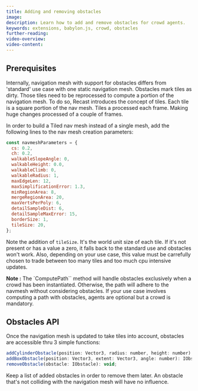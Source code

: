 ```yaml
---
title: Adding and removing obstacles
image:
description: Learn how to add and remove obstacles for crowd agents.
keywords: extensions, babylon.js, crowd, obstacles
further-reading:
video-overview:
video-content:
---
```


## Prerequisites

Internally, navigation mesh with support for obstacles differs from 'standard' use case with one static navigation mesh.
Obstacles mark tiles as dirty. Those tiles need to be reprocessed to compute a portion of the navigation mesh.
To do so, Recast introduces the concept of tiles. Each tile is a square portion of the nav mesh. Tiles a processed each frame.
Making huge changes processed of a couple of frames.

In order to build a Tiled nav mesh instead of a single mesh, add the following lines to the nav mesh creation parameters:

```javascript
const navmeshParameters = {
  cs: 0.2,
  ch: 0.2,
  walkableSlopeAngle: 0,
  walkableHeight: 0.0,
  walkableClimb: 0,
  walkableRadius: 1,
  maxEdgeLen: 12,
  maxSimplificationError: 1.3,
  minRegionArea: 8,
  mergeRegionArea: 20,
  maxVertsPerPoly: 6,
  detailSampleDist: 6,
  detailSampleMaxError: 15,
  borderSize: 1,
  tileSize: 20,
};
```

Note the addition of `tileSize`. It's the world unit size of each tile. If it's not present or has a value a zero, it falls back to the standard use and obstacles won't work.
Also, depending on your use case, this value must be carrefully chosen to trade between too many tiles and too much cpu intensive updates.

**Note :**
The `ComputePath`` method will handle obstacles exclusively when a crowd has been instantiated. Otherwise, the path will adhere to the navmesh without considering obstacles. If your use case involves computing a path with obstacles, agents are optional but a crowd is mandatory.

## Obstacles API

Once the navigation mesh is updated to take tiles into account, obstacles are accessible thru 3 simple functions:

```javascript
addCylinderObstacle(position: Vector3, radius: number, height: number): IObstacle;
addBoxObstacle(position: Vector3, extent: Vector3, angle: number): IObstacle;
removeObstacle(obstacle: IObstacle): void;
```

Keep a list of added obstacles in order to remove them later. An obstacle that's not colliding with the navigation mesh will have no influence.

<Playground id="#WCSDE1" title="Adding a door to a navigation mesh" description="Example of door simulation using nav mesh obstacles."/>
